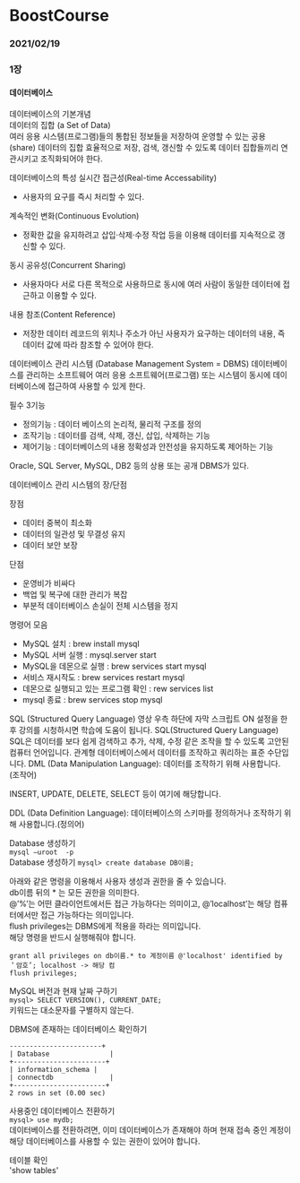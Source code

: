 # BoostCourse

### 2021/02/19   
### 1장   
#### 데이터베이스   

데이터베이스의 기본개념   
데이터의 집합 (a Set of Data)   
여러 응용 시스템(프로그램)들의 통합된 정보들을 저장하여 운영할 수 있는 공용(share) 데이터의 집합
효율적으로 저장, 검색, 갱신할 수 있도록 데이터 집합들끼리 연관시키고 조직화되어야 한다.

데이터베이스의 특성
실시간 접근성(Real-time Accessability)
- 사용자의 요구를 즉시 처리할 수 있다.

계속적인 변화(Continuous Evolution)
- 정확한 값을 유지하려고 삽입·삭제·수정 작업 등을 이용해 데이터를 지속적으로 갱신할 수 있다.

동시 공유성(Concurrent Sharing)
- 사용자마다 서로 다른 목적으로 사용하므로 동시에 여러 사람이 동일한 데이터에 접근하고 이용할 수 있다.

내용 참조(Content Reference)
- 저장한 데이터 레코드의 위치나 주소가 아닌 사용자가 요구하는 데이터의 내용, 즉 데이터 값에 따라 참조할 수 있어야 한다.

데이터베이스 관리 시스템 (Database Management System = DBMS)
데이터베이스를 관리하는 소프트웨어
여러 응용 소프트웨어(프로그램) 또는 시스템이 동시에 데이터베이스에 접근하여 사용할 수 있게 한다.

필수 3기능
- 정의기능 :  데이터 베이스의 논리적, 물리적 구조를 정의
- 조작기능 : 데이터를 검색, 삭제, 갱신, 삽입, 삭제하는 기능
- 제어기능 :  데이터베이스의 내용 정확성과 안전성을 유지하도록 제어하는 기능

Oracle, SQL Server, MySQL, DB2 등의 상용 또는 공개 DBMS가 있다.
    
데이터베이스 관리 시스템의 장/단점

장점
- 데이터 중복이 최소화
- 데이터의 일관성 및 무결성 유지 
- 데이터 보안 보장

단점
- 운영비가 비싸다
- 백업 및 복구에 대한 관리가 복잡
- 부분적 데이터베이스 손실이 전체 시스템을 정지

명령어 모음
- MySQL 설치 : brew install mysql
- MySQL 서버 실행 : mysql.server start
- MySQL을 데몬으로 실행 : brew services start mysql
- 서비스 재시작도 : brew services restart mysql
- 데몬으로 실행되고 있는 프로그램 확인 : rew services list
- mysql 종료 : brew services stop mysql

SQL (Structured Query Language)
영상 우측 하단에 자막 스크립트 ON 설정을 한 후 강의를 시청하시면 학습에 도움이 됩니다.
SQL(Structured Query Language)
SQL은 데이터를 보다 쉽게 검색하고 추가, 삭제, 수정 같은 조작을 할 수 있도록 고안된 컴퓨터 언어입니다.
관계형 데이터베이스에서 데이터를 조작하고 쿼리하는 표준 수단입니다.
DML (Data Manipulation Language): 데이터를 조작하기 위해 사용합니다. (조작어)

INSERT, UPDATE, DELETE, SELECT 등이 여기에 해당합니다.

DDL (Data Definition Language): 데이터베이스의 스키마를 정의하거나 조작하기 위해 사용합니다.(정의어)

Database 생성하기   
`mysql –uroot  -p`   
Database 생성하기
`mysql> create database DB이름;`
 
아래와 같은 명령을 이용해서 사용자 생성과 권한을 줄 수 있습니다.   
db이름 뒤의 * 는 모든 권한을 의미한다.   
@’%’는 어떤 클라이언트에서든 접근 가능하다는 의미이고, @’localhost’는 해당 컴퓨터에서만 접근 가능하다는 의미입니다.   
flush privileges는 DBMS에게 적용을 하라는 의미입니다.   
해당 명령을 반드시 실행해줘야 합니다.   
```grant all privileges on db이름.* to 계정이름 @'%' identified by ＇암호’; -> 모든 권한을 주겠다  % -> 전부
grant all privileges on db이름.* to 계정이름 @'localhost' identified by ＇암호’; localhost -> 해당 컴
flush privileges;
```
MySQL 버전과 현재 날짜 구하기   
`mysql> SELECT VERSION(), CURRENT_DATE;`   
키워드는 대소문자를 구별하지 않는다.   
 
DBMS에 존재하는 데이터베이스 확인하기   
```mysql> show databases;
-----------------------+
| Database               |
+-----------------------+
| information_schema |
| connectdb              |
+-----------------------+
2 rows in set (0.00 sec)
``` 
사용중인 데이터베이스 전환하기    
`mysql> use mydb;`   
데이터베이스를 전환하려면, 이미 데이터베이스가 존재해야 하며 현재 접속 중인 계정이 해당 데이터베이스를 사용할 수 있는 권한이 있어야 합니다.

테이블 확인   
'show tables'
